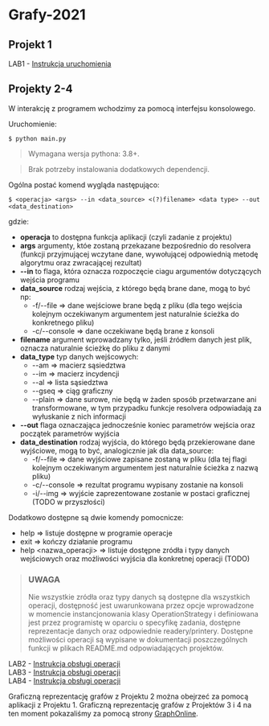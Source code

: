 # Grafy-2021

## Projekt 1

LAB1 - [Instrukcja uruchomienia](https://github.com/Fadikk367/Grafy-2021/blob/main/LAB1/README.md)  

## Projekty 2-4

W interakcję z programem wchodzimy za pomocą interfejsu konsolowego. 

Uruchomienie:
```
$ python main.py
```

> Wymagana wersja pythona: 3.8+.

> Brak potrzeby instalowania dodatkowych dependencji.

Ogólna postać komend wygląda następująco:

```
$ <operacja> <args> --in <data_source> <(?)filename> <data type> --out <data_destination>
```
gdzie:

* **operacja** to dostępna funkcja aplikacji (czyli zadanie z projektu)
* **args** argumenty, któe zostaną przekazane bezpośrednio do resolvera (funkcji przyjmującej wczytane dane, wywołującej odpowiednią metodę algorytmu oraz zwracającej rezultat)
* **--in** to flaga, która oznacza rozpoczęcie ciagu argumentów dotyczących wejścia programu
* **data_source** rodzaj wejścia, z którego będą brane dane, mogą to być np:
  * -f/--file => dane wejściowe brane będą z pliku (dla tego wejścia kolejnym oczekiwanym argumentem jest naturalnie ścieżka do konkretnego pliku)
  * -c/--console => dane oczekiwane będą brane z konsoli
* **filename** argument wprowadzany tylko, jeśli źródłem danych jest plik, oznacza naturalnie ścieżkę do pliku z danymi
* **data_type** typ danych wejścowych:
  * --am => macierz sąsiedztwa
  * --im => macierz incydencji
  * --al => lista sąsiedztwa
  * --gseq => ciąg graficzny
  * --plain => dane surowe, nie będą w żaden sposób przetwarzane ani transformowane, w tym przypadku funkcje resolvera odpowiadają za    wyłuskanie z nich informacji
* **--out** flaga oznaczająca jednocześnie koniec parametrów wejścia oraz początek parametrów wyjścia
* **data_destination** rodzaj wyjścia, do którego będą przekierowane dane wyjściowe, mogą to być, analogicznie jak dla data_source:
  * -f/--file => dane wyjściowe zapisane zostaną w pliku (dla tej flagi kolejnym oczekiwanym argumentem jest naturalnie ścieżka z nazwą pliku)
  * -c/--console => rezultat programu wypisany zostanie na konsoli
  * -i/--img => wyjście zaprezentowane zostanie w postaci graficznej (TODO w przyszłości) 


Dodatkowo dostępne są dwie komendy pomocnicze:
* help => listuje dostępne w programie operacje
* exit => kończy działanie programu
* help <nazwa_operacji> => listuje dostępne zródła i typy danych wejściowych oraz możliwości wyjścia dla konkretnej operacji (TODO)


> ### UWAGA
> Nie wszystkie zródła oraz typy danych są dostępne dla wszystkich operacji, dostępność jest uwarunkowana przez opcje wprowadzone w momencie instancjonowania klasy OperationStrategy i definiowana jest przez programistę w oparciu o specyfikę zadania, dostępne reprezentacje danych oraz odpowiednie readery/printery. Dostępne możliwości operacji są wypisane w dokumentacji poszczególnych funkcji w plikach README.md odpowiadających projektów.


LAB2 - [Instrukcja obsługi operacji](https://github.com/Fadikk367/Grafy-2021/blob/main/LAB2/README.md)  
LAB3 - [Instrukcja obsługi operacji](https://github.com/Fadikk367/Grafy-2021/blob/main/LAB3/README.md)  
LAB4 - [Instrukcja obsługi operacji](https://github.com/Fadikk367/Grafy-2021/blob/main/LAB4/README.md)  

Graficzną reprezentację grafów z Projektu 2 można obejrzeć za pomocą aplikacji z Projektu 1.
Graficzną reprezentację grafów z Projektów 3 i 4 na ten moment pokazaliśmy za pomocą strony [GraphOnline](graphonline.ru/en/).
